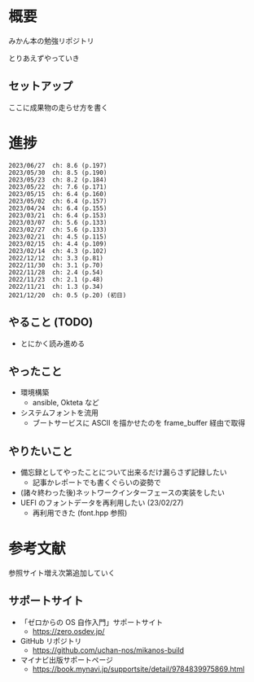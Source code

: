 # 概要
みかん本の勉強リポジトリ

とりあえずやっていき

## セットアップ
ここに成果物の走らせ方を書く

# 進捗
```
2023/06/27  ch: 8.6 (p.197)
2023/05/30  ch: 8.5 (p.190)
2023/05/23  ch: 8.2 (p.184)
2023/05/22  ch: 7.6 (p.171)
2023/05/15  ch: 6.4 (p.160)
2023/05/02  ch: 6.4 (p.157)
2023/04/24  ch: 6.4 (p.155)
2023/03/21  ch: 6.4 (p.153)
2023/03/07  ch: 5.6 (p.133)
2023/02/27  ch: 5.6 (p.133)
2023/02/21  ch: 4.5 (p.115)
2023/02/15  ch: 4.4 (p.109)
2023/02/14  ch: 4.3 (p.102)
2022/12/12  ch: 3.3 (p.81)
2022/11/30  ch: 3.1 (p.70)
2022/11/28  ch: 2.4 (p.54)
2022/11/23  ch: 2.1 (p.48)
2022/11/21  ch: 1.3 (p.34)
2021/12/20  ch: 0.5 (p.20) (初日)
```

## やること (TODO)
- とにかく読み進める

## やったこと
- 環境構築
    - ansible, Okteta など
- システムフォントを流用
    - ブートサービスに ASCII を描かせたのを frame_buffer 経由で取得

## やりたいこと
- 備忘録としてやったことについて出来るだけ漏らさず記録したい
    - 記事かレポートでも書くぐらいの姿勢で
- (諸々終わった後)ネットワークインターフェースの実装をしたい
- UEFI のフォントデータを再利用したい (23/02/27)
    - 再利用できた (font.hpp 参照)


# 参考文献
参照サイト増え次第追加していく

## サポートサイト
- 「ゼロからの OS 自作入門」サポートサイト
    - https://zero.osdev.jp/
- GitHub リポジトリ
    - https://github.com/uchan-nos/mikanos-build
- マイナビ出版サポートページ
    - https://book.mynavi.jp/supportsite/detail/9784839975869.html

